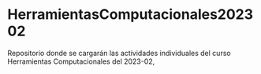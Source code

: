 # HerramientasComputacionales202302

Repositorio donde se cargarán las actividades individuales del curso Herramientas Computacionales del 2023-02,
